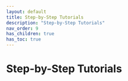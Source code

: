 ```yaml
---
layout: default
title: Step-by-Step Tutorials
description: "Step-by-Step Tutorials"
nav_order: 9
has_children: true
has_toc: true
---
```


# Step-by-Step Tutorials
